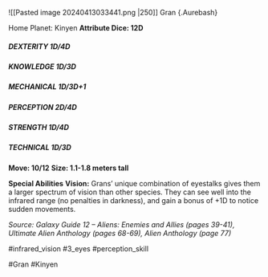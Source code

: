 ![[Pasted image 20240413033441.png |250]]
Gran {.Aurebash}

Home Planet: Kinyen
**Attribute Dice: 12D**
##### DEXTERITY 1D/4D
##### KNOWLEDGE 1D/3D
##### MECHANICAL 1D/3D+1
##### PERCEPTION 2D/4D
##### STRENGTH 1D/4D
##### TECHNICAL 1D/3D
**Move: 10/12**
**Size: 1.1-1.8 meters tall**

**Special Abilities**
**Vision:** Grans’ unique combination of eyestalks gives them a larger spectrum of vision than other species. They can see well into the infrared range (no penalties in darkness), and gain a bonus of +1D to notice sudden movements.

*Source: Galaxy Guide 12 – Aliens: Enemies and Allies (pages 39-41), Ultimate Alien Anthology (pages 68-69), Alien Anthology (page 77)*

#infrared_vision #3_eyes 
#perception_skill 

#Gran #Kinyen